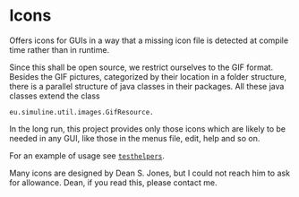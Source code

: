 
<!-- markdownlint-disable no-trailing-spaces -->
<!-- markdownlint-disable no-inline-html -->
# Icons

Offers icons for GUIs in a way that a missing icon file 
is detected at compile time rather than in runtime. 

Since this shall be open source, we restrict ourselves to the GIF format. 
Besides the GIF pictures, 
categorized by their location in a folder structure, 
there is a parallel structure of java classes in their packages. 
All these java classes extend the class 

```[sh]
eu.simuline.util.images.GifResource. 
```

In the long run, this project provides only those icons 
which are likely to be needed in any GUI, 
like those in the menus file, edit, help and so on. 

For an example of usage see 
[`testhelpers`](http://www.simuline.eu/TestHelpers/). 

Many icons are designed by Dean S. Jones, 
but I could not reach him to ask for allowance. 
Dean, if you read this, please contact me. 
